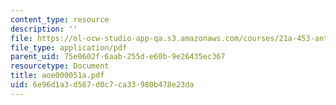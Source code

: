 ```yaml
---
content_type: resource
description: ''
file: https://ol-ocw-studio-app-qa.s3.amazonaws.com/courses/21a-453-anthropology-of-the-middle-east-spring-2004/6e96d1a3d567d0c7ca33980b478e23da_aoe000051a.pdf
file_type: application/pdf
parent_uid: 75e0602f-6aab-255d-e60b-9e26435ec367
resourcetype: Document
title: aoe000051a.pdf
uid: 6e96d1a3-d567-d0c7-ca33-980b478e23da
---
```

